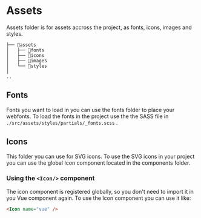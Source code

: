 # Assets

Assets folder is for assets accross the project, as fonts, icons, images and styles.

```text
├── 📂assets
│   ├── 📂fonts
│   ├── 📂icons
│   ├── 📂images
│   └── 📂styles
│
..
```

## Fonts

Fonts you want to load in you can use the fonts folder to place your webfonts. To load the fonts in the project use the the SASS file in `./src/assets/styles/partials/_fonts.scss` . 

## Icons

This folder you can use for SVG icons. To use the SVG icons in your project you can use the global Icon component located in the components folder. 

### Using the `<Icon/>` component

The icon component is registered globally, so you don't need to import it in you Vue component again. To use the Icon component you can use it like:

```html
<Icon name="vue" />
```
